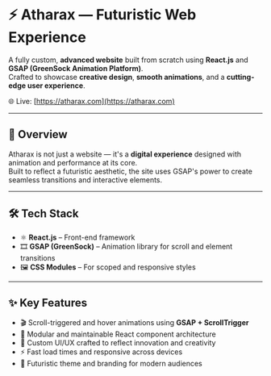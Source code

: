 # ⚡ Atharax — Futuristic Web Experience

A fully custom, **advanced website** built from scratch using **React.js** and **GSAP (GreenSock Animation Platform)**.  
Crafted to showcase **creative design**, **smooth animations**, and a **cutting-edge user experience**.

🌐 Live: [https://atharax.com](https://atharax.com)

---

## 🚀 Overview

Atharax is not just a website — it's a **digital experience** designed with animation and performance at its core.  
Built to reflect a futuristic aesthetic, the site uses GSAP's power to create seamless transitions and interactive elements.

---

## 🛠 Tech Stack

- ⚛️ **React.js** – Front-end framework
- 🎞️ **GSAP (GreenSock)** – Animation library for scroll and element transitions
- 🖼️ **CSS Modules** – For scoped and responsive styles

---

## ✨ Key Features

- 🎬 Scroll-triggered and hover animations using **GSAP + ScrollTrigger**
- 🧠 Modular and maintainable React component architecture
- 🎨 Custom UI/UX crafted to reflect innovation and creativity
- ⚡ Fast load times and responsive across devices
- 🌙 Futuristic theme and branding for modern audiences
